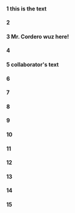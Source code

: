 #### 1 this is the text 
#### 2
#### 3 Mr. Cordero wuz here!
#### 4
#### 5 collaborator's text
#### 6
#### 7
#### 8
#### 9
#### 10
#### 11
#### 12
#### 13
#### 14
#### 15